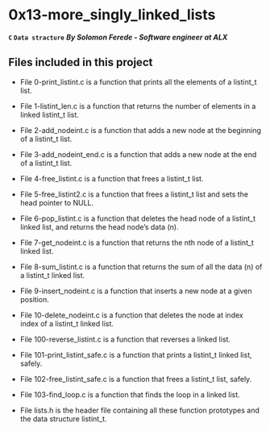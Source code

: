 # 0x13-more_singly_linked_lists
**```C``` ```Data stracture```**
***By Solomon Ferede - Software engineer at ALX***

## Files included in this project 
- File 0-print_listint.c is a function that prints all the elements of a listint_t list.

- File 1-listint_len.c is a function that returns the number of elements in a linked listint_t list.

- File 2-add_nodeint.c is a function that adds a new node at the beginning of a listint_t list.

- File 3-add_nodeint_end.c is a function that adds a new node at the end of a listint_t list.

- File 4-free_listint.c is a function that frees a listint_t list.

- File 5-free_listint2.c is a function that frees a listint_t list and sets the head pointer to NULL.

- File 6-pop_listint.c is  a function that deletes the head node of a listint_t linked list, and returns the head node’s data (n).

- File 7-get_nodeint.c is a function that returns the nth node of a listint_t linked list.

- File 8-sum_listint.c is a function that returns the sum of all the data (n) of a listint_t linked list.

- File 9-insert_nodeint.c is a function that inserts a new node at a given position.

- File 10-delete_nodeint.c is a function that deletes the node at index index of a listint_t linked list.

- File 100-reverse_listint.c is a function that reverses a linked list.

- File 101-print_listint_safe.c is a function that prints a listint_t linked list, safely.

- File 102-free_listint_safe.c is a function that frees a listint_t list, safely.

- File 103-find_loop.c is a function that finds the loop in a linked list.

- File lists.h is the header file containing all these function prototypes and the data structure listint_t.
